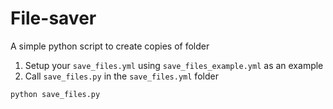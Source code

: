 # File-saver
A simple python script to create copies of folder

1. Setup your ```save_files.yml``` using ```save_files_example.yml``` as an example
2. Call ```save_files.py``` in the ```save_files.yml``` folder
```bash
python save_files.py 
```
 

